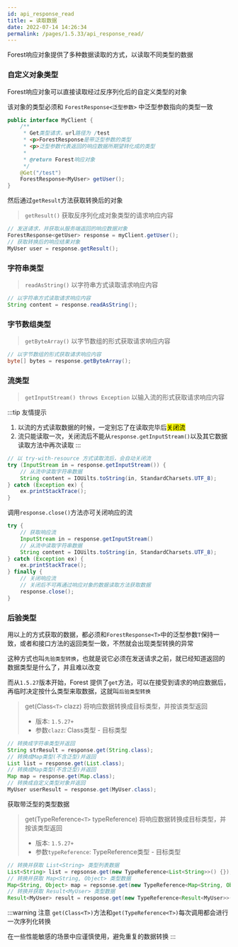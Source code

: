 ```yaml
---
id: api_response_read
title: ✒️ 读取数据
date: 2022-07-14 14:26:34
permalink: /pages/1.5.33/api_response_read/
---
```


Forest响应对象提供了多种数据读取的方式，以读取不同类型的数据

### 自定义对象类型

Forest响应对象可以直接读取经过反序列化后的自定义类型的对象

该对象的类型必须和 `ForestResponse<泛型参数>` 中泛型参数指向的类型一致

```java
public interface MyClient {
    /**
     * Get类型请求，url路径为 /test
     * <p>ForestResponse是带泛型参数的类型
     * <p>泛型参数代表返回的响应数据所期望转化成的类型
     * 
     * @return Forest响应对象
     */
    @Get("/test")
    ForestResponse<MyUser> getUser();
}
```

然后通过`getResult`方法获取转换后的对象

> `getResult()` 获取反序列化成对象类型的请求响应内容


```java
// 发送请求，并获取从服务端返回的响应数据对象
ForestResponse<getUser> response = myClient.getUser();
// 获取转换后的响应结果对象
MyUser user = response.getResult();
```

### 字符串类型

> `readAsString()` 以字符串方式读取请求响应内容

```java
// 以字符串方式读取请求响应内容
String content = response.readAsString();
```

### 字节数组类型

> `getByteArray()` 以字节数组的形式获取请求响应内容

```java
// 以字节数组的形式获取请求响应内容
byte[] bytes = response.getByteArray();
```

### 流类型

> `getInputStream() throws Exception` 以输入流的形式获取请求响应内容

:::tip 友情提示
1. 以流的方式读取数据的时候，一定别忘了在读取完毕后<mark>关闭流</mark>
2. 流只能读取一次，关闭流后不能从`response.getInputStream()`以及其它数据读取方法中再次读取
:::

```java
// 以 try-with-resource 方式读取流后，会自动关闭流
try (InputStream in = response.getInputStream()) {
    // 从流中读取字符串数据
    String content = IOUilts.toString(in, StandardCharsets.UTF_8);
} catch (Exception ex) {
    ex.printStackTrace();
}
```

调用`response.close()`方法亦可关闭响应的流

```java
try {
    // 获取响应流
    InputStream in = response.getInputStream()
    // 从流中读取字符串数据
    String content = IOUilts.toString(in, StandardCharsets.UTF_8);
} catch (Exception ex) {
    ex.printStackTrace();
} finally {
    // 关闭响应流
    // 关闭后不可再通过响应对象的数据读取方法获取数据
    response.close();
}
```

### 后验类型

用以上的方式获取的数据，都必须和`ForestResponse<T>`中的泛型参数`T`保持一致，或者和接口方法的返回类型一致，不然就会出现类型转换的异常

这种方式也叫`先验类型转换`，也就是说它必须在发送请求之前，就已经知道返回的数据类型是什么了，并且难以改变

而从`1.5.27`版本开始，Forest 提供了`get`方法，可以在接受到请求的响应数据后，再临时决定按什么类型来取数据，这就叫`后验类型转换`

> get(Class`<T>` clazz) 将响应数据转换成目标类型，并按该类型返回
>- 版本: `1.5.27+`
>- 参数`clazz`: Class类型 - 目标类型

```java
// 转换成字符串类型并返回
String strResult = response.get(String.class);
// 转换成Map类型(不含泛型)并返回
List list = response.get(List.class);
// 转换成Map类型(不含泛型)并返回
Map map = response.get(Map.class);
// 转换成自定义类型对象并返回
MyUser userResult = response.get(MyUser.class);
```

获取带泛型的类型数据

> get(TypeReference`<T>` typeReference) 将响应数据转换成目标类型，并按该类型返回
>- 版本: `1.5.27+`
>- 参数`typeReference`: TypeReference类型 - 目标类型

```java
// 转换并获取 List<String> 类型列表数据
List<String> list = repsonse.get(new TypeReference<List<String>>() {});
// 转换并获取 Map<String, Object> 类型数据
Map<String, Object> map = repsonse.get(new TypeReference<Map<String, Object>>() {});
// 转换并获取 Result<MyUser> 类型数据
Result<MyUser> result = response.get(new TypeReference<Result<MyUser>>() {});
```

:::warning 注意
`get(Class<T>)`方法和`get(TypeReference<T>)`每次调用都会进行一次序列化转换

在一些性能敏感的场景中应谨慎使用，避免重复的数据转换
:::

